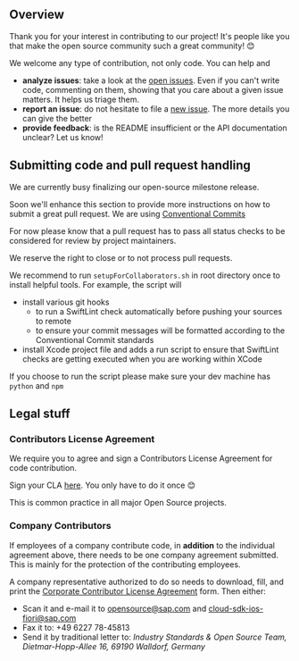 ## Overview

Thank you for your interest in contributing to our project! It's people like you that make the open source community such a great community! 😊

We welcome any type of contribution, not only code. You can help and 
- **analyze issues**: take a look at the [open issues](https://github.com/SAP/cloud-sdk-ios-fiori/issues?state=open). Even if you can't write code, commenting on them, showing that you care about a given issue matters. It helps us triage them.
- **report an issue**: do not hesitate to file a  [new issue](https://github.com/SAP/cloud-sdk-ios-fiori/issues/new). The more details you can give the better
- **provide feedback**: is the README insufficient or the API documentation unclear? Let us know!

## Submitting code and pull request handling

We are currently busy finalizing our open-source milestone release.

Soon we'll enhance this section to provide more instructions on how to submit a great pull request. We are using [Conventional Commits](https://www.conventionalcommits.org/en/v1.0.0/)

For now please know that a pull request has to pass all status checks to be considered for review by project maintainers.

We reserve the right to close or to not process pull requests.

We recommend to run `setupForCollaborators.sh` in root directory once to install helpful tools. For example, the script will
- install various git hooks
  - to run a SwiftLint check automatically before pushing your sources to remote
  - to ensure your commit messages will be formatted according to the Conventional Commit standards 
- install Xcode project file and adds a run script to ensure that SwiftLint checks are getting executed when you are working within XCode

If you choose to run the script please make sure your dev machine has `python` and `npm`

## Legal stuff

### Contributors License Agreement

We require you to agree and sign a Contributors License Agreement for code contribution.

Sign your CLA [here](https://cla-assistant.io/SAP/cloud-sdk-ios-fiori). You only have to do it once 😊 

This is common practice in all major Open Source projects. 

### Company Contributors

If employees of a company contribute code, in **addition** to the individual agreement above, there needs to be one company agreement submitted. This is mainly for the protection of the contributing employees.

A company representative authorized to do so needs to download, fill, and print
the [Corporate Contributor License Agreement](https://github.com/SAP/openui5/blob/master/docs/SAP%20Corporate%20Contributor%20License%20Agreement.pdf) form. Then either:

-   Scan it and e-mail it to [opensource@sap.com](mailto:opensource@sap.com) and [cloud-sdk-ios-fiori@sap.com](mailto:cloud-sdk-ios-fiori@sap.com)
-   Fax it to: +49 6227 78-45813
-   Send it by traditional letter to: *Industry Standards & Open Source Team, Dietmar-Hopp-Allee 16, 69190 Walldorf, Germany*

